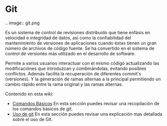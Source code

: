 Git
===

.. image:: git.png
 
Es un sistema de control de revisiones distribuido que tiene enfásis en velocidad e integridad de datos, así como la confiabilidad del mantenimiento de versiones de aplicaciones cuando éstas tienen un gran número de archivos de código fuente. Se ha convertido en el sistema de control de versiones más utilizado en el desarrollo de software.

Permite a varios usuarios interactuar con el mismo código actualizando las modificaciónes que introduzcan y combinándolas, evitando posibles conflictos. Además facilita la recuperación de diferentes commit's (versiones). Y la generación de ramas alternas a la principal permitiendo un cambio rápido entre la rama original y las ramas alternas.

Contenido en esta wiki:
+ [Comandos Básicos](./git:-Comandos-básicos) En esta sección puedes revisar una recopilación de los comandos básicos de git.
+ [Uso de git](./git:-Uso-de-git) En esta sección puedes revisar una explicación mas detallada sobre el uso de Git.



